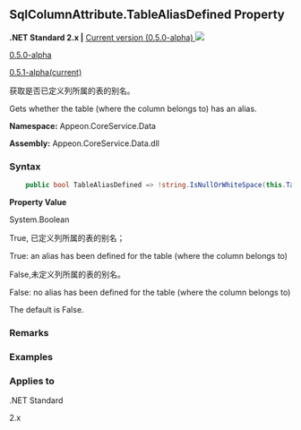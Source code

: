 ## **SqlColumnAttribute.TableAliasDefined Property**

**.NET Standard 2.x |**  <a href="javascript:void(0)" class="dropdown">Current version (0.5.0-alpha) <img src="~/images/dropdown.png"/></a>

<div class="otherversions"  value="versdiv">

<a href="javascript:void(0)">0.5.0-alpha</a>

<a href="javascript:void(0)">0.5.1-alpha(current)</a>

</div>

获取是否已定义列所属的表的别名。

Gets whether the table (where the column belongs to) has an alias.

 **Namespace:** Appeon.CoreService.Data

 **Assembly:** Appeon.CoreService.Data.dll

### **Syntax**

```c#
    public bool TableAliasDefined => !string.IsNullOrWhiteSpace(this.TableAlias);
```

**Property Value**

System.Boolean

True, 已定义列所属的表的别名；

True: an alias has been defined for the table (where the column belongs to)

False,未定义列所属的表的别名。

False: no alias has been defined for the table (where the column belongs to)

The default is False.

### **Remarks**



### **Examples**



### **Applies to**

.NET Standard 

2.x